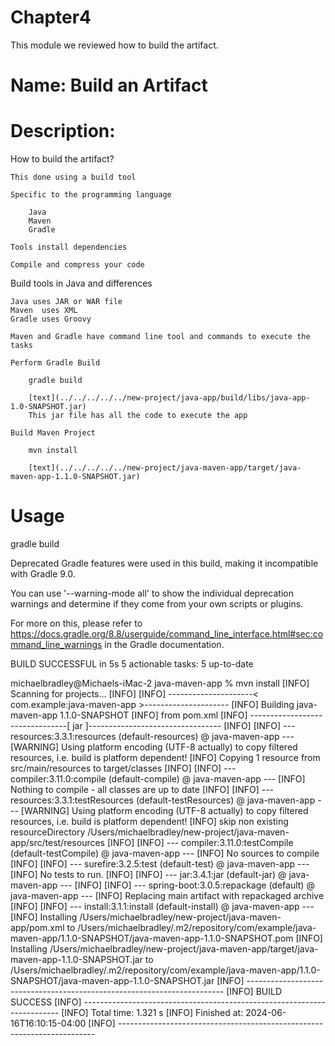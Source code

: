 # Chapter4
This module we reviewed how to build the artifact.

# Name: Build an Artifact

# Description: 

How to build the artifact?

    This done using a build tool

    Specific to the programming language

        Java
        Maven
        Gradle

    Tools install dependencies

    Compile and compress your code

Build tools in Java and differences

    Java uses JAR or WAR file
    Maven  uses XML
    Gradle uses Groovy 

    Maven and Gradle have command line tool and commands to execute the tasks

    Perform Gradle Build

        gradle build

        [text](../../../../../new-project/java-app/build/libs/java-app-1.0-SNAPSHOT.jar)
        This jar file has all the code to execute the app

    Build Maven Project

        mvn install

        [text](../../../../../new-project/java-maven-app/target/java-maven-app-1.1.0-SNAPSHOT.jar)
        




# Usage

 gradle build

Deprecated Gradle features were used in this build, making it incompatible with Gradle 9.0.

You can use '--warning-mode all' to show the individual deprecation warnings and determine if they come from your own scripts or plugins.

For more on this, please refer to https://docs.gradle.org/8.8/userguide/command_line_interface.html#sec:command_line_warnings in the Gradle documentation.

BUILD SUCCESSFUL in 5s
5 actionable tasks: 5 up-to-date


michaelbradley@Michaels-iMac-2 java-maven-app % mvn install 
[INFO] Scanning for projects...
[INFO] 
[INFO] ---------------------< com.example:java-maven-app >---------------------
[INFO] Building java-maven-app 1.1.0-SNAPSHOT
[INFO]   from pom.xml
[INFO] --------------------------------[ jar ]---------------------------------
[INFO] 
[INFO] --- resources:3.3.1:resources (default-resources) @ java-maven-app ---
[WARNING] Using platform encoding (UTF-8 actually) to copy filtered resources, i.e. build is platform dependent!
[INFO] Copying 1 resource from src/main/resources to target/classes
[INFO] 
[INFO] --- compiler:3.11.0:compile (default-compile) @ java-maven-app ---
[INFO] Nothing to compile - all classes are up to date
[INFO] 
[INFO] --- resources:3.3.1:testResources (default-testResources) @ java-maven-app ---
[WARNING] Using platform encoding (UTF-8 actually) to copy filtered resources, i.e. build is platform dependent!
[INFO] skip non existing resourceDirectory /Users/michaelbradley/new-project/java-maven-app/src/test/resources
[INFO] 
[INFO] --- compiler:3.11.0:testCompile (default-testCompile) @ java-maven-app ---
[INFO] No sources to compile
[INFO] 
[INFO] --- surefire:3.2.5:test (default-test) @ java-maven-app ---
[INFO] No tests to run.
[INFO] 
[INFO] --- jar:3.4.1:jar (default-jar) @ java-maven-app ---
[INFO] 
[INFO] --- spring-boot:3.0.5:repackage (default) @ java-maven-app ---
[INFO] Replacing main artifact with repackaged archive
[INFO] 
[INFO] --- install:3.1.1:install (default-install) @ java-maven-app ---
[INFO] Installing /Users/michaelbradley/new-project/java-maven-app/pom.xml to /Users/michaelbradley/.m2/repository/com/example/java-maven-app/1.1.0-SNAPSHOT/java-maven-app-1.1.0-SNAPSHOT.pom
[INFO] Installing /Users/michaelbradley/new-project/java-maven-app/target/java-maven-app-1.1.0-SNAPSHOT.jar to /Users/michaelbradley/.m2/repository/com/example/java-maven-app/1.1.0-SNAPSHOT/java-maven-app-1.1.0-SNAPSHOT.jar
[INFO] ------------------------------------------------------------------------
[INFO] BUILD SUCCESS
[INFO] ------------------------------------------------------------------------
[INFO] Total time:  1.321 s
[INFO] Finished at: 2024-06-16T16:10:15-04:00
[INFO] ------------------------------------------------------------------------